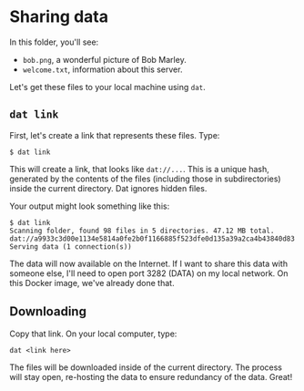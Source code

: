 # Sharing data

In this folder, you'll see:

  - `bob.png`, a wonderful picture of Bob Marley.
  - `welcome.txt`, information about this server.

Let's get these files to your local machine using `dat`.

## `dat link`

First, let's create a link that represents these files. Type:

```
$ dat link
```

This will create a link, that looks like `dat://...`. This is a unique hash, generated by the contents of the files (including those in subdirectories) inside the current directory. Dat ignores hidden files.

Your output might look something like this:

```
$ dat link
Scanning folder, found 98 files in 5 directories. 47.12 MB total.
dat://a9933c3d00e1134e5814a0fe2b0f1166885f523dfe0d135a39a2ca4b43840d83
Serving data (1 connection(s))
```

The data will now available on the Internet. If I want to share this data with someone else, I'll need to open port 3282 (DATA) on my local network. On this Docker image, we've already done that.

## Downloading

Copy that link. On your local computer, type:

```
dat <link here>
```

The files will be downloaded inside of the current directory. The process will stay open, re-hosting the data to ensure redundancy of the data. Great!
